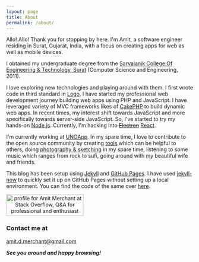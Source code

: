 ```yaml
---
layout: page
title: About
permalink: /about/
---
```


Allo! Allo! Thank you for stopping by here. I'm Amit, a software engineer residing in Surat, Gujarat, India, with a focus on creating apps for web as well as mobile devices.

I obtained my undergraduate degree from the [Sarvajanik College Of Engineering & Technology, Surat](http://scet.ac.in) (Computer Science and Engineering, 2011).

I love exploring new technologies and playing around with them. I first wrote code in third standard in [Logo](https://en.wikipedia.org/wiki/Logo_(programming_language)). I have started my professional web development journey building web apps using PHP and JavaScript. I have leveraged variety of MVC frameworks likes of [CakePHP](http://cakephp.org) to build dynamic web apps. In recent times, my interest shift towards JavaScript and more specifically towards server-side JavaScript. So, I've started to try my hands-on [Node.js](https://nodejs.org/en). Currently, I'm hacking into ~~[Electron](http://electron.atom.io)~~ [React](https://reactjs.org/).

I'm currently working at [UNOApp](http://www.unoapp.com). In my spare time, I love to contribute to the open source community by creating [tools](https://github.com/amitmerchant1990) which can be helpful to others, doing [photography & sketching](https://www.instagram.com/amit_merchant/) in my spare time, listening to some music which ranges from rock to sufi, going around with my beautiful wife and friends.

This blog has been setup using [Jekyll](http://jekyllrb.com) and [GitHub Pages](https://pages.github.com). I have used [jekyll-now](https://github.com/barryclark/jekyll-now) to quickly set it up on GitHub Pages without setting up a local environment. You can find the code of the same over [here](https://github.com/amitmerchant1990/amitmerchant1990.github.io).

<a href="https://stackoverflow.com/users/1485183/amit-merchant" style="text-align:center;">
<img src="https://stackoverflow.com/users/flair/1485183.png" width="208" height="58" alt="profile for Amit Merchant at Stack Overflow, Q&amp;A for professional and enthusiast programmers" title="profile for Amit Merchant at Stack Overflow, Q&amp;A for professional and enthusiast programmers">
</a>

### Contact me at

[amit.d.merchant@gmail.com](mailto:amit.d.merchant@gmail.com)

**_See you around and happy browsing!_**
